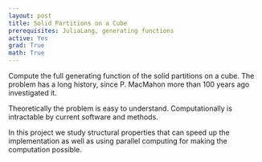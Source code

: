 ```yaml
---
layout: post
title: Solid Partitions on a Cube
prerequisites: JuliaLang, generating functions
active: Yes
grad: True
math: True
---
```

Compute the full generating function of the solid partitions on a cube.
The problem has a long history, since P. MacMahon more than 100 years ago investigated it.

Theoretically the problem is easy to understand.
Computationally is intractable by current software and methods.

In this project we study structural properties that can speed up the implementation
as well as using parallel computing for making the computation possible.
